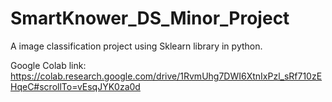# SmartKnower_DS_Minor_Project
A image classification project using Sklearn library in python.

Google Colab link:
https://colab.research.google.com/drive/1RvmUhg7DWI6XtnIxPzl_sRf710zEHqeC#scrollTo=vEsqJYK0za0d
